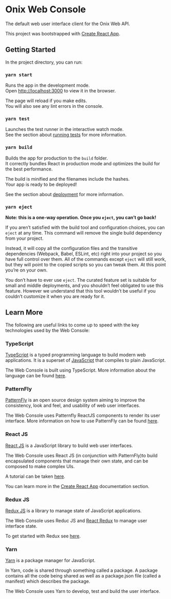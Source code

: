 # Onix Web Console

The default web user interface client for the Onix Web API.

This project was bootstrapped with [Create React App](https://github.com/facebook/create-react-app).

## Getting Started

In the project directory, you can run:

### `yarn start`

Runs the app in the development mode.<br />
Open [http://localhost:3000](http://localhost:3000) to view it in the browser.

The page will reload if you make edits.<br />
You will also see any lint errors in the console.

### `yarn test`

Launches the test runner in the interactive watch mode.<br />
See the section about [running tests](https://facebook.github.io/create-react-app/docs/running-tests) for more information.

### `yarn build`

Builds the app for production to the `build` folder.<br />
It correctly bundles React in production mode and optimizes the build for the best performance.

The build is minified and the filenames include the hashes.<br />
Your app is ready to be deployed!

See the section about [deployment](https://facebook.github.io/create-react-app/docs/deployment) for more information.

### `yarn eject`

**Note: this is a one-way operation. Once you `eject`, you can’t go back!**

If you aren’t satisfied with the build tool and configuration choices, you can `eject` at any time. This command will remove the single build dependency from your project.

Instead, it will copy all the configuration files and the transitive dependencies (Webpack, Babel, ESLint, etc) right into your project so you have full control over them. All of the commands except `eject` will still work, but they will point to the copied scripts so you can tweak them. At this point you’re on your own.

You don’t have to ever use `eject`. The curated feature set is suitable for small and middle deployments, and you shouldn’t feel obligated to use this feature. However we understand that this tool wouldn’t be useful if you couldn’t customize it when you are ready for it.

## Learn More

The following are useful links to come up to speed with the key technologies used by the Web Console:

### TypeScript

[TypeScript](https://www.typescriptlang.org/) is a typed programming language to build modern web applications. It is a superset of [JavaScript](https://javascript.info/) that compiles to plain JavaScript.

The Web Console is built using TypeScript. More information about the language can be found [here](https://www.typescriptlang.org/docs/home.html).

### PatternFly

[PatternFly](https://www.patternfly.org/v4/) is an open source design system aiming to improve the consistency, look and feel, and usability of web user interfaces.

The Web Console uses Patternfly ReactJS components to render its user interface. More information on how to use PatternFly can be found [here](https://www.patternfly.org/v4/documentation/react/overview/training).

### React JS

[React JS](https://reactjs.org/) is a JavaScript library to build web user interfaces.

The Web Console uses React JS (in conjunction with PatternFly)to build encapsulated components that manage their own state, and can be composed  to make complex UIs.

A tutorial can be taken [here](https://reactjs.org/tutorial/tutorial.html).

You can learn more in the [Create React App](https://facebook.github.io/create-react-app/docs/getting-started) documentation section.

### Redux JS

[Redux JS](https://redux.js.org/) is a library to manage state of JavaScript applications.

The Web Console uses Reduc JS and [React Redux](https://react-redux.js.org/) to manage user interface state.

To get started with Redux see [here](https://redux.js.org/introduction/getting-started#just-the-basics).

### Yarn

[Yarn](https://yarnpkg.com/) is a package manager for JavaScript.

In Yarn, code is shared through something called a package. A package contains all the code being shared as well as a package.json file (called a manifest) which describes the package.

The Web Console uses Yarn to develop, test and build the user interface.
